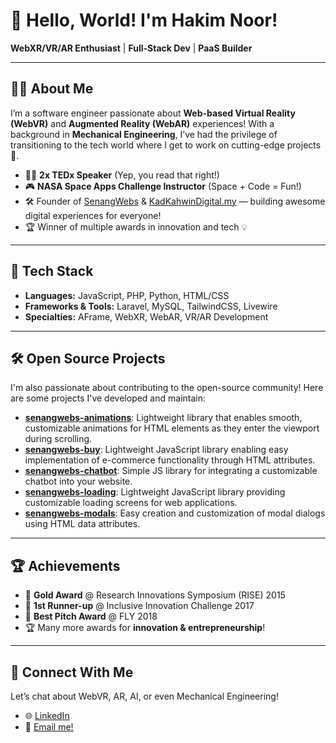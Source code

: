 # 👋 Hello, World! I'm Hakim Noor!

**WebXR/VR/AR Enthusiast** | **Full-Stack Dev** | **PaaS Builder**

---

## 👨‍💻 About Me

I’m a software engineer passionate about **Web-based Virtual Reality (WebVR)** and **Augmented Reality (WebAR)** experiences! With a background in **Mechanical Engineering**, I’ve had the privilege of transitioning to the tech world where I get to work on cutting-edge projects 🚀.

- 🧑‍🏫 **2x TEDx Speaker** (Yep, you read that right!)
- 🎮 **NASA Space Apps Challenge Instructor** (Space + Code = Fun!)
- 🛠 Founder of [SenangWebs](https://senangwebs.com) & [KadKahwinDigital.my](https://kadkahwindigital.my) — building awesome digital experiences for everyone!
- 🏆 Winner of multiple awards in innovation and tech 💡

---

## 🔨 Tech Stack

- **Languages:** JavaScript, PHP, Python, HTML/CSS
- **Frameworks & Tools:** Laravel, MySQL, TailwindCSS, Livewire
- **Specialties:** AFrame, WebXR, WebAR, VR/AR Development

---

## 🛠 Open Source Projects

I'm also passionate about contributing to the open-source community! Here are some projects I've developed and maintain:

- **[senangwebs-animations](https://www.npmjs.com/package/senangwebs-animations)**: Lightweight library that enables smooth, customizable animations for HTML elements as they enter the viewport during scrolling.
- **[senangwebs-buy](https://www.npmjs.com/package/senangwebs-buy)**: Lightweight JavaScript library enabling easy implementation of e-commerce functionality through HTML attributes.
- **[senangwebs-chatbot](https://www.npmjs.com/package/senangwebs-chatbot)**: Simple JS library for integrating a customizable chatbot into your website.
- **[senangwebs-loading](https://www.npmjs.com/package/senangwebs-loading)**: Lightweight JavaScript library providing customizable loading screens for web applications.
- **[senangwebs-modals](https://www.npmjs.com/package/senangwebs-modals)**: Easy creation and customization of modal dialogs using HTML data attributes.

---

## 🏆 Achievements

- 🥇 **Gold Award** @ Research Innovations Symposium (RISE) 2015
- 🥈 **1st Runner-up** @ Inclusive Innovation Challenge 2017
- 🏅 **Best Pitch Award** @ FLY 2018
- 🏆 Many more awards for **innovation & entrepreneurship**!

---

## 💬 Connect With Me

Let’s chat about WebVR, AR, AI, or even Mechanical Engineering!

- 🌐 [LinkedIn](https://www.linkedin.com/in/ahakimnoor)
- 📧 [Email me!](mailto:a.hakim.solution@gmail.com)
